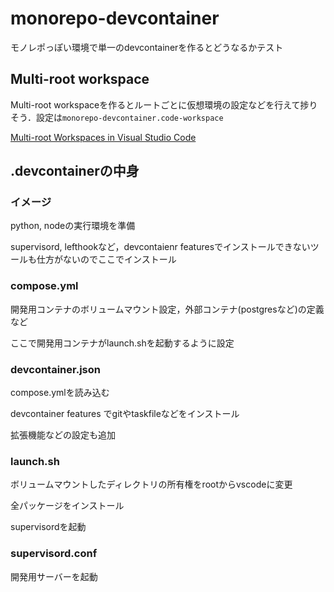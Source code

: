 # monorepo-devcontainer

モノレポっぽい環境で単一のdevcontainerを作るとどうなるかテスト


## Multi-root workspace

Multi-root workspaceを作るとルートごとに仮想環境の設定などを行えて捗りそう．設定は`monorepo-devcontainer.code-workspace`

[Multi-root Workspaces in Visual Studio Code](https://code.visualstudio.com/docs/editor/multi-root-workspaces)

## .devcontainerの中身

### イメージ
python, nodeの実行環境を準備

supervisord, lefthookなど，devcontaienr featuresでインストールできないツールも仕方がないのでここでインストール

### compose.yml

開発用コンテナのボリュームマウント設定，外部コンテナ(postgresなど)の定義など

ここで開発用コンテナがlaunch.shを起動するように設定

### devcontainer.json

compose.ymlを読み込む

devcontainer features でgitやtaskfileなどをインストール

拡張機能などの設定も追加

### launch.sh

ボリュームマウントしたディレクトリの所有権をrootからvscodeに変更

全パッケージをインストール

supervisordを起動

### supervisord.conf

開発用サーバーを起動

